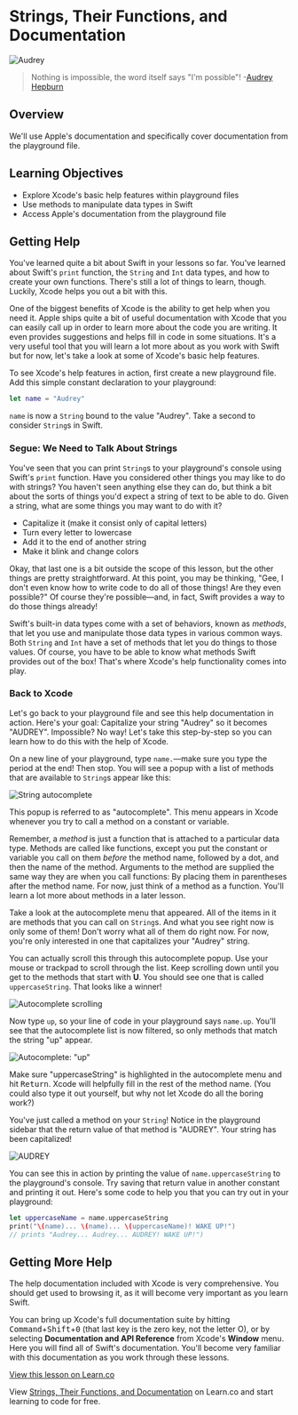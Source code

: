 # Strings, Their Functions, and Documentation

![Audrey](http://i.imgur.com/1pI19v7.jpg?1)
> Nothing is impossible, the word itself says "I'm possible"! -[Audrey Hepburn](https://en.wikipedia.org/wiki/Audrey_Hepburn)

## Overview

We'll use Apple's documentation and specifically cover documentation from the playground file. 

## Learning Objectives

* Explore Xcode's basic help features within playground files
* Use methods to manipulate data types in Swift
* Access Apple's documentation from the playground file

## Getting Help

You've learned quite a bit about Swift in your lessons so far. You've learned about Swift's `print` function, the `String` and `Int` data types, and how to create your own functions. There's still a lot of things to learn, though. Luckily, Xcode helps you out a bit with this.

One of the biggest benefits of Xcode is the ability to get help when you need it. Apple ships quite a bit of useful documentation with Xcode that you can easily call up in order to learn more about the code you are writing. It even provides suggestions and helps fill in code in some situations. It's a very useful tool that you will learn a lot more about as you work with Swift but for now, let's take a look at some of Xcode's basic help features.

To see Xcode's help features in action, first create a new playground file. Add this simple constant declaration to your playground:

```swift
let name = "Audrey"
```

`name` is now a `String` bound to the value "Audrey". Take a second to consider `String`s in Swift.

### Segue: We Need to Talk About Strings

You've seen that you can print `String`s to your playground's console using Swift's `print` function. Have you considered other things you may like to do with strings? You haven't seen anything else they can do, but think a bit about the sorts of things you'd expect a string of text to be able to do. Given a string, what are some things you may want to do with it?

* Capitalize it (make it consist only of capital letters)
* Turn every letter to lowercase
* Add it to the end of another string
* Make it blink and change colors

Okay, that last one is a bit outside the scope of this lesson, but the other things are pretty straightforward. At this point, you may be thinking, "Gee, I don't even know how to write code to do all of those things! Are they even possible?" Of course they're possible—and, in fact, Swift provides a way to do those things already!

Swift's built-in data types come with a set of behaviors, known as _methods_, that let you use and manipulate those data types in various common ways. Both `String` and `Int` have a set of methods that let you do things to those values. Of course, you have to be able to know what methods Swift provides out of the box! That's where Xcode's help functionality comes into play.

### Back to Xcode

Let's go back to your playground file and see this help documentation in action. Here's your goal: Capitalize your string "Audrey" so it becomes "AUDREY". Impossible? No way! Let's take this step-by-step so you can learn how to do this with the help of Xcode.

On a new line of your playground, type `name.`—make sure you type the period at the end! Then stop. You will see a popup with a list of methods that are available to `String`s appear like this:

![String autocomplete](http://i.imgur.com/1XeUrD7.png)

This popup is referred to as "autocomplete". This menu appears in Xcode whenever you try to call a method on a constant or variable.

Remember, a _method_ is just a function that is attached to a particular data type. Methods are called like functions, except you put the constant or variable you call on them _before_ the method name, followed by a dot, and then the name of the method. Arguments to the method are supplied the same way they are when you call functions: By placing them in parentheses after the method name. For now, just think of a method as a function. You'll learn a lot more about methods in a later lesson.

Take a look at the autocomplete menu that appeared. All of the items in it are methods that you can call on `String`s. And what you see right now is only some of them! Don't worry what all of them do right now. For now, you're only interested in one that capitalizes your "Audrey" string.

You can actually scroll this through this autocomplete popup. Use your mouse or trackpad to scroll through the list. Keep scrolling down until you get to the methods that start with **U**. You should see one that is called `uppercaseString`. That looks like a winner!

![Autocomplete scrolling](http://i.imgur.com/TLGiFu3.png)

Now type `up`, so your line of code in your playground says `name.up`. You'll see that the autocomplete list is now filtered, so only methods that match the string "up" appear.

![Autocomplete: "up"](http://i.imgur.com/fMcGRRA.png)

Make sure "uppercaseString" is highlighted in the autocomplete menu and hit <kbd>Return</kbd>. Xcode will helpfully fill in the rest of the method name. (You could also type it out yourself, but why not let Xcode do all the boring work?)

You've just called a method on your `String`! Notice in the playground sidebar that the return value of that method is "AUDREY". Your string has been capitalized!

![AUDREY](http://i.imgur.com/NWHxVHS.png)

You can see this in action by printing the value of `name.uppercaseString` to the playground's console. Try saving that return value in another constant and printing it out. Here's some code to help you that you can try out in your playground:

```swift
let uppercaseName = name.uppercaseString
print("\(name)... \(name)... \(uppercaseName)! WAKE UP!")
// prints "Audrey... Audrey... AUDREY! WAKE UP!")
```

## Getting More Help

The help documentation included with Xcode is very comprehensive. You should get used to browsing it, as it will become very important as you learn Swift.

You can bring up Xcode's full documentation suite by hitting <kbd>Command</kbd>+<kbd>Shift</kbd>+<kbd>0</kbd> (that last key is the zero key, not the letter O), or by selecting **Documentation and API Reference** from Xcode's **Window** menu. Here you will find all of Swift's documentation. You'll become very familiar with this documentation as you work through these lessons.

<a href='https://learn.co/lessons/Documentation' data-visibility='hidden'>View this lesson on Learn.co</a>

<p class='util--hide'>View <a href='https://learn.co/lessons/swift-stringIntFuncDoc-readme'>Strings, Their Functions, and Documentation</a> on Learn.co and start learning to code for free.</p>
